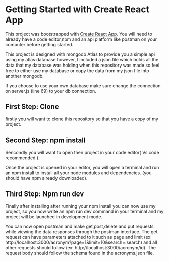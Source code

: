 # Getting Started with Create React App

This project was bootstrapped with [Create React App](https://github.com/facebook/create-react-app).
You will need to already have a code editor,npm and an api platform like postman on your computer before getting started.
 
 This project is designed with mongodb Atlas to provide you a simple api using my atlas database however, I included a json file which holds all the data that
 my database was holding when this repository was made so feel free to either use my database or copy the data from my json file into another mongodb.
 
 If you choose to use your own database make sure change the connection on server.js (line 69) to your db connection.

## First Step: Clone

firstly you will want to clone this repository so that you have a copy of my project. 

## Second Step: npm install

Sencondly you will want to open then project in your code editor( Vs code recommended ).

Once the project is opened in your editor, you will open a terminal and run an npm install to install all your node modules and dependencies.
(you should have npm already downloaded).

## Third Step: Npm run dev

Finally after installing after running your npm install you can now use my project, so you now write an npm run dev command in your terminal and my project 
will be launched in development mode.

You can now open postman and make get,post,delete and put requests while viewing the data responses through the postman interface.
The get request can have parameters attached to it such as page and limit (ex: http://localhost:3000/acronym?page=1&limit=10&search=:search)
and all other requests should follow (ex: http://localhost:3000/acronym/id).
The request body should follow the schema found in the acronyms.json file.

